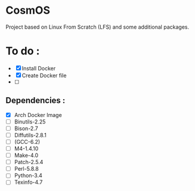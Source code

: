 # CosmOS

Project based on Linux From Scratch (LFS) and some additional packages.

# To do : 

- [X] Install Docker
- [X] Create Docker file
- [ ]
## Dependencies :
- [X] Arch Docker Image
- [ ] Binutils-2.25
- [ ] Bison-2.7 
- [ ] Diffutils-2.8.1
- [ ] (GCC-6.2)
- [ ] M4-1.4.10
- [ ] Make-4.0
- [ ] Patch-2.5.4
- [ ] Perl-5.8.8
- [ ] Python-3.4
- [ ] Texinfo-4.7
